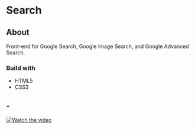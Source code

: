 # Search
## About
Front-end for Google Search, Google Image Search, and Google Advanced Search.
### Build with
* HTML5
* CSS3

## -
[![Watch the video](https://i.stack.imgur.com/Vp2cE.png)](https://youtu.be/vt5fpE0bzSY)
